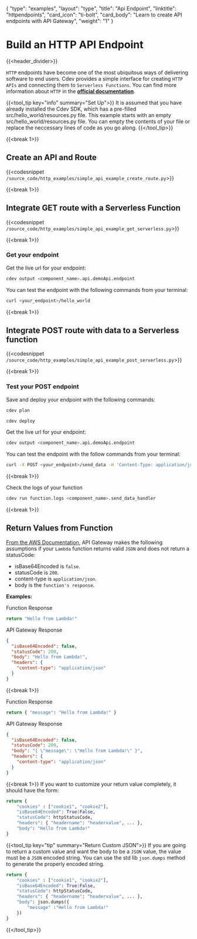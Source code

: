 {
    "type": "examples",
    "layout": "type",
    "title": "Api Endpoint",
    "linktitle": "httpendpoints",
    "card_icon": "ti-bolt",
    "card_body": "Learn to create API endpoints with API Gateway",
    "weight": "1"
}

# Build an HTTP API Endpoint
{{<header_divider>}}

`HTTP` endpoints have become one of the most ubiquitous ways of delivering software to end users. Cdev provides a simple interface for creating `HTTP APIs` and connecting them to `Serverless Functions`. You can find more information about `HTTP` in the **[official documentation](https://httpwg.org/)**.

{{<tool_tip key="info" summary="Set Up">}}
It is assumed that you have already installed the Cdev SDK, which has a pre-filled src/hello_world/resources.py file. This example starts with an empty src/hello_world/resources.py file. You can empty the contents of your file or replace the neccessary lines of code as you go along.
{{</tool_tip>}}

{{<break 1>}}
## Create an API and Route
{{<codesnippet `/source_code/http_examples/simple_api_example_create_route.py`>}}


{{<break 1>}}
## Integrate GET route with a Serverless Function
{{<codesnippet `/source_code/http_examples/simple_api_example_get_serverless.py`>}}


{{<break 1>}}
### Get your endpoint
Get the live url for your endpoint:
```bash
cdev output <component_name>.api.demoApi.endpoint
```

You can test the endpoint with the following commands from your terminal:
```bash
curl <your_endpoint>/hello_world
```

{{<break 1>}}
## Integrate POST route with data to a Serverless function
{{<codesnippet `/source_code/http_examples/simple_api_example_post_serverless.py`>}}


{{<break 1>}}
### Test your POST endpoint
Save and deploy your endpoint with the following commands:
```bash
cdev plan
```
```bash
cdev deploy
```
Get the live url for your endpoint:
```bash
cdev output <component_name>.api.demoApi.endpoint
```

You can test the endpoint with the follow commands from your terminal:
```bash
curl -X POST <your_endpoint>/send_data -H 'Content-Type: application/json' -d "{\"login\":\"my_login\"}"
```

{{<break 1>}}


Check the logs of your function
```bash
cdev run function.logs <component_name>.send_data_handler
```


{{<break 1>}}

## Return Values from Function
[From the AWS Documentation](https://docs.aws.amazon.com/apigateway/latest/developerguide/http-api-develop-integrations-lambda.html#http-api-develop-integrations-lambda.response), API Gateway makes the following assumptions if your `Lambda` function returns valid `JSON` and does not return a statusCode:

- isBase64Encoded is `false`.
- statusCode is `200`.
- content-type is `application/json`. 
- body is the `function's response`.

**Examples:**

Function Response
```python 
return "Hello from Lambda!"
```

API Gateway Response
```json
{
  "isBase64Encoded": false,
  "statusCode": 200,
  "body": "Hello from Lambda!",
  "headers": {
    "content-type": "application/json"
  }
}
```

{{<break 1>}}

Function Response
```python
return { "message": "Hello from Lambda!" }
```

API Gateway Response
```json
{
  "isBase64Encoded": false,
  "statusCode": 200,
  "body": "{ \"message\": \"Hello from Lambda!\" }",
  "headers": {
    "content-type": "application/json"
  }
}
```
{{<break 1>}}
If you want to customize your return value completely, it should have the form:
```python
return {
    "cookies" : ["cookie1", "cookie2"],
    "isBase64Encoded": True|False,
    "statusCode": httpStatusCode,
    "headers": { "headername": "headervalue", ... },
    "body": "Hello from Lambda!"
}
```

{{<tool_tip key="tip" summary="Return Custom JSON">}}
If you are going to return a custom value and want the body to be a `JSON` value, the value must be a `JSON` encoded string. You can use the std lib `json.dumps` method to generate the properly encoded string.

```python
return {
    "cookies" : ["cookie1", "cookie2"],
    "isBase64Encoded": True|False,
    "statusCode": httpStatusCode,
    "headers": { "headername": "headervalue", ... },
    "body": json.dumps({
        "message" :"Hello from Lambda!"
    })
}
```


{{</tool_tip>}}

